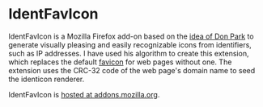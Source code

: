 # IdentFavIcon

IdentFavIcon is a Mozilla Firefox add-on based on the [idea of Don
Park](http://www.docuverse.com/blog/donpark/2007/01/18/visual-security-9-block-ip-identification)
to generate visually pleasing and easily recognizable icons from
identifiers, such as IP addresses. I have used his algorithm to create this
extension, which replaces the default
[favicon](http://en.wikipedia.org/wiki/Favicon) for web pages without
one. The extension uses the CRC-32 code of the web page's domain name to
seed the identicon renderer.

IdentFavIcon is [hosted at
addons.mozilla.org](https://addons.mozilla.org/en-US/firefox/addon/7765).

